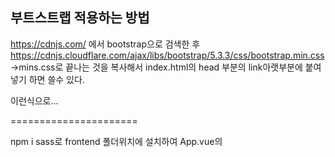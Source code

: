 
## 부트스트랩 적용하는 방법
https://cdnjs.com/  에서 bootstrap으로 검색한 후
https://cdnjs.cloudflare.com/ajax/libs/bootstrap/5.3.3/css/bootstrap.min.css   ->mins.css로 끝나는 것을 복사해서
index.html의 head 부분의 link아랫부분에 붙여넣기 하면 쓸수 있다.

<link rel="stylesheet" href="https://cdnjs.cloudflare.com/ajax/libs/bootstrap/5.3.3/css/bootstrap.min.css" integrity="sha512-jnSuA4Ss2PkkikSOLtYs8BlYIeeIK1h99ty4YfvRPAlzr377vr3CXDb7sb7eEEBYjDtcYj+AjBH3FLv5uSJuXg==" crossorigin="anonymous" referrerpolicy="no-referrer" />

이런식으로...


======================

 npm i sass로 frontend 폴더위치에 설치하여  App.vue의 <style lang="scss">로 scss문법을 쓸 수 있게 한다.
 
  

